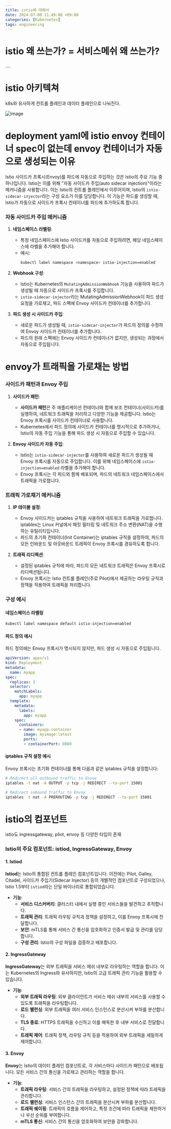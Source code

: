 ```yaml
---
title: istio에 대해서
date: 2024-07-08 11:49:08 +09:00
categories: [Kubernetes]
tags: engineering
---
```


# istio 왜 쓰는가? = 서비스메쉬 왜 쓰는가? 

....

# istio 아키텍쳐 

k8s와 유사하게 컨트롤 플레인과 데이터 플레인으로 나눠진다. 

![image](https://github.com/guswns1659/guswns1659.github.io/assets/55608425/702a3633-c0db-4c68-b5c0-bd2938e0cfa2)


# deployment yaml에 istio envoy 컨테이너 spec이 없는데 envoy 컨테이너가 자동으로 생성되는 이유

Istio 사이드카 프록시(Envoy)를 파드에 자동으로 주입하는 것은 Istio의 주요 기능 중 하나입니다. 
Istio는 이를 위해 "자동 사이드카 주입(auto sidecar injection)"이라는 메커니즘을 사용합니다. 이는 Istio의 컨트롤 플레인에서 이루어지며, 
Istio의 `istio-sidecar-injector`라는 구성 요소가 이를 담당합니다. 이 기능은 파드를 생성할 때, Istio가 자동으로 사이드카 프록시 컨테이너를 파드에 추가하도록 합니다.

### 자동 사이드카 주입 메커니즘

1. **네임스페이스 라벨링**:
   - 특정 네임스페이스에 Istio 사이드카를 자동으로 주입하려면, 해당 네임스페이스에 라벨을 추가해야 합니다.
   - 예시:
     ```bash
     kubectl label namespace <namespace> istio-injection=enabled
     ```

2. **Webhook 구성**:
   - Istio는 Kubernetes의 `MutatingAdmissionWebhook` 기능을 사용하여 파드가 생성될 때 자동으로 사이드카 프록시를 주입합니다.
   - `istio-sidecar-injector`라는 MutatingAdmissionWebhook이 파드 생성 요청을 가로채고, 파드 스펙에 Envoy 사이드카 컨테이너를 추가합니다.

3. **파드 생성 시 사이드카 주입**:
   - 새로운 파드가 생성될 때, `istio-sidecar-injector`가 파드의 정의를 수정하여 Envoy 사이드카 컨테이너를 추가합니다.
   - 파드의 원래 스펙에는 Envoy 사이드카 컨테이너가 없지만, 생성되는 과정에서 자동으로 주입됩니다.


# envoy가 트래픽을 가로채는 방법

### 사이드카 패턴과 Envoy 주입

1. **사이드카 패턴**:
   - **사이드카 패턴**은 주 애플리케이션 컨테이너와 함께 보조 컨테이너(사이드카)를 실행하여, 네트워크 트래픽을 처리하고 다양한 기능을 제공합니다. Istio는 Envoy 프록시를 사이드카 컨테이너로 사용합니다.
   - Kubernetes에서 파드 정의에 사이드카 컨테이너를 명시적으로 추가하거나, Istio의 자동 주입 기능을 통해 파드 생성 시 자동으로 주입할 수 있습니다.

2. **Envoy 사이드카 자동 주입**:
   - Istio는 `istio-sidecar-injector`를 사용하여 새로운 파드가 생성될 때 Envoy 프록시를 자동으로 주입합니다. 이를 위해 네임스페이스에 `istio-injection=enabled` 라벨을 추가해야 합니다.
   - Envoy 프록시는 각 파드와 함께 배포되며, 파드의 네트워크 네임스페이스에서 트래픽을 가로챕니다.

### 트래픽 가로채기 메커니즘

1. **IP 테이블 설정**:
   - Envoy 사이드카는 iptables 규칙을 사용하여 네트워크 트래픽을 가로챕니다. iptables는 Linux 커널에서 패킷 필터링 및 네트워크 주소 변환(NAT)을 수행하는 유틸리티입니다.
   - 파드의 초기화 컨테이너(Init Container)는 iptables 규칙을 설정하여, 파드의 모든 인바운드 및 아웃바운드 트래픽이 Envoy 프록시를 경유하도록 합니다.

2. **트래픽 리디렉션**:
   - 설정된 iptables 규칙에 따라, 파드의 모든 네트워크 트래픽은 Envoy 프록시로 리디렉션됩니다.
   - Envoy 프록시는 Istio 컨트롤 플레인(주로 Pilot)에서 제공하는 라우팅 규칙과 정책을 적용하여 트래픽을 처리합니다.

### 구성 예시

#### 네임스페이스 라벨링

```bash
kubectl label namespace default istio-injection=enabled
```

#### 파드 정의 예시

파드 정의에는 Envoy 프록시가 명시되지 않지만, 파드 생성 시 자동으로 주입됩니다.

```yaml
apiVersion: apps/v1
kind: Deployment
metadata:
  name: myapp
spec:
  replicas: 3
  selector:
    matchLabels:
      app: myapp
  template:
    metadata:
      labels:
        app: myapp
    spec:
      containers:
      - name: myapp-container
        image: myimage:latest
        ports:
        - containerPort: 8080
```

#### iptables 규칙 설정 예시

Envoy 프록시는 초기화 컨테이너를 통해 다음과 같은 iptables 규칙을 설정합니다:

```bash
# Redirect all outbound traffic to Envoy
iptables -t nat -A OUTPUT -p tcp -j REDIRECT --to-port 15001

# Redirect inbound traffic to Envoy
iptables -t nat -A PREROUTING -p tcp -j REDIRECT --to-port 15001
```

# istio의 컴포넌트

istio도 ingressgateway, pliot, envoy 등 다양한 타입이 존재

### Istio의 주요 컴포넌트: istiod, IngressGateway, Envoy

#### 1. Istiod

**Istiod**는 Istio의 통합된 컨트롤 플레인 컴포넌트입니다. 이전에는 Pilot, Galley, Citadel, 사이드카 주입기(Sidecar Injector) 등의 개별적인 컴포넌트로 구성되었으나, Istio 1.5부터 `istiod`라는 단일 바이너리로 통합되었습니다.

- **기능**:
  - **서비스 디스커버리**: 클러스터 내에서 실행 중인 서비스들을 발견하고 추적합니다.
  - **트래픽 관리**: 트래픽 라우팅 규칙과 정책을 설정하고, 이를 Envoy 프록시에 전달합니다.
  - **보안**: mTLS를 통해 서비스 간 통신을 암호화하고 인증서 발급 및 관리를 담당합니다.
  - **구성 관리**: Istio의 구성 파일을 검증하고 배포합니다.

#### 2. IngressGateway

**IngressGateway**는 외부 트래픽을 서비스 메쉬 내부로 라우팅하는 역할을 합니다. 이는 Kubernetes의 Ingress와 유사하지만, Istio의 고급 트래픽 관리 기능을 활용할 수 있습니다.

- **기능**:
  - **외부 트래픽 라우팅**: 외부 클라이언트가 서비스 메쉬 내부의 서비스를 사용할 수 있도록 트래픽을 라우팅합니다.
  - **로드 밸런싱**: 외부 트래픽을 여러 서비스 인스턴스로 분산시켜 부하를 분산합니다.
  - **TLS 종료**: HTTPS 트래픽을 수신하고 이를 해독한 후 내부 서비스로 전달합니다.
  - **트래픽 제어**: 트래픽 정책, 라우팅 규칙 등을 적용하여 외부 트래픽을 세밀하게 제어합니다.

#### 3. Envoy

**Envoy**는 Istio의 데이터 플레인 컴포넌트로, 각 서비스마다 사이드카 패턴으로 배포됩니다. 모든 서비스 간의 통신을 가로채고 관리하는 역할을 합니다.

- **기능**:
  - **트래픽 라우팅**: 서비스 간의 트래픽을 라우팅하고, 설정된 정책에 따라 트래픽을 관리합니다.
  - **로드 밸런싱**: 서비스 인스턴스 간의 트래픽을 분산시켜 부하를 분산합니다.
  - **트래픽 쉐이핑**: 트래픽의 흐름을 제어하고, 특정 조건에 따라 트래픽을 제한하거나 우선 순위를 부여합니다.
  - **mTLS 통신**: 서비스 간의 통신을 암호화하여 보안을 강화합니다.
